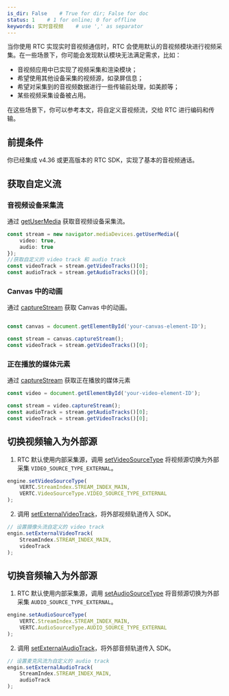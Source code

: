 ```yaml
---
is_dir: False    # True for dir; False for doc
status: 1    # 1 for online; 0 for offline
keywords: 实时音视频    # use ',' as separator
---
```


当你使用 RTC 实现实时音视频通信时，RTC 会使用默认的音视频模块进行视频采集。在一些场景下，你可能会发现默认模块无法满足需求，比如：

* 音视频应用中已实现了视频采集和渲染模块；
* 希望使用其他设备采集的视频源，如录屏信息；
* 希望对采集到的音视频数据进行一些传输前处理，如美颜等；
* 某些视频采集设备被占用。

在这些场景下，你可以参考本文，将自定义音视频流，交给 RTC 进行编码和传输。
## 前提条件
你已经集成 v4.36 或更高版本的 RTC SDK，实现了基本的音视频通话。

## 获取自定义流
### 音视频设备采集流
通过 [getUserMedia](https://developer.mozilla.org/en-US/docs/Web/API/MediaDevices/getUserMedia) 获取音视频设备采集流。
```typescript
const stream = new navigator.mediaDevices.getUserMedia({
    video: true,
    audio: true
});
//获取自定义的 video track 和 audio track
const videoTrack = stream.getVideoTracks()[0];
const audioTrack = stream.getAudioTracks()[0];
```
### Canvas 中的动画
通过 [captureStream](https://developer.mozilla.org/en-US/docs/Web/API/HTMLCanvasElement/captureStream) 获取 Canvas 中的动画。
```typescript

const canvas = document.getElementById('your-canvas-element-ID');

const stream = canvas.captureStream();
const videoTrack = stream.getVideoTracks()[0];
```
### 正在播放的媒体元素
通过 [captureStream](https://developer.mozilla.org/en-US/docs/Web/API/HTMLMediaElement/captureStream) 获取正在播放的媒体元素
```typescript
const video = document.getElementById('your-video-element-ID');

const stream = video.captureStream();
const audioTrack = stream.getAudioTracks()[0];
const videoTrack = stream.getVideoTracks()[0];
```
## 切换视频输入为外部源
1. RTC 默认使用内部采集源，调用 [setVideoSourceType](Web-api#setvideosourcetype) 将视频源切换为外部采集 `VIDEO_SOURCE_TYPE_EXTERNAL`。
```typescript
engine.setVideoSourceType(
    VERTC.StreamIndex.STREAM_INDEX_MAIN, 
    VERTC.VideoSourceType.VIDEO_SOURCE_TYPE_EXTERNAL
);
```
2. 调用 [setExternalVideoTrack](Web-api#setexternalvideotrack)，将外部视频轨道传入 SDK。
```typescript
// 设置摄像头流自定义的 video track
engin.setExternalVideoTrack(
    StreamIndex.STREAM_INDEX_MAIN,
    videoTrack
);
```
## 切换音频输入为外部源
1. RTC 默认使用内部采集源，调用 [setAudioSourceType](Web-api#setaudiosourcetype) 将音频源切换为外部采集 `AUDIO_SOURCE_TYPE_EXTERNAL`。
```typescript
engine.setAudioSourceType(
    VERTC.StreamIndex.STREAM_INDEX_MAIN, 
    VERTC.AudioSourceType.AUDIO_SOURCE_TYPE_EXTERNAL
);
```
2. 调用 [setExternalAudioTrack](Web-api#setexternalaudiotrack)，将外部音频轨道传入 SDK。
```typescript
// 设置麦克风流为自定义的 audio track
engin.setExternalAudioTrack(
    StreamIndex.STREAM_INDEX_MAIN,
    audioTrack
);
```

